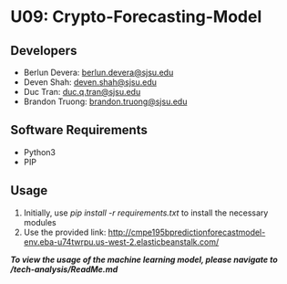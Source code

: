 # U09: Crypto-Forecasting-Model

## Developers
- Berlun Devera: berlun.devera@sjsu.edu
- Deven Shah: deven.shah@sjsu.edu
- Duc Tran: duc.q.tran@sjsu.edu
- Brandon Truong: brandon.truong@sjsu.edu

## Software Requirements
- Python3
- PIP

## Usage
1. Initially, use *pip install -r requirements.txt* to install the necessary modules
2. Use the provided link: http://cmpe195bpredictionforecastmodel-env.eba-u74twrpu.us-west-2.elasticbeanstalk.com/


***To view the usage of the machine learning model, please navigate to /tech-analysis/ReadMe.md***
